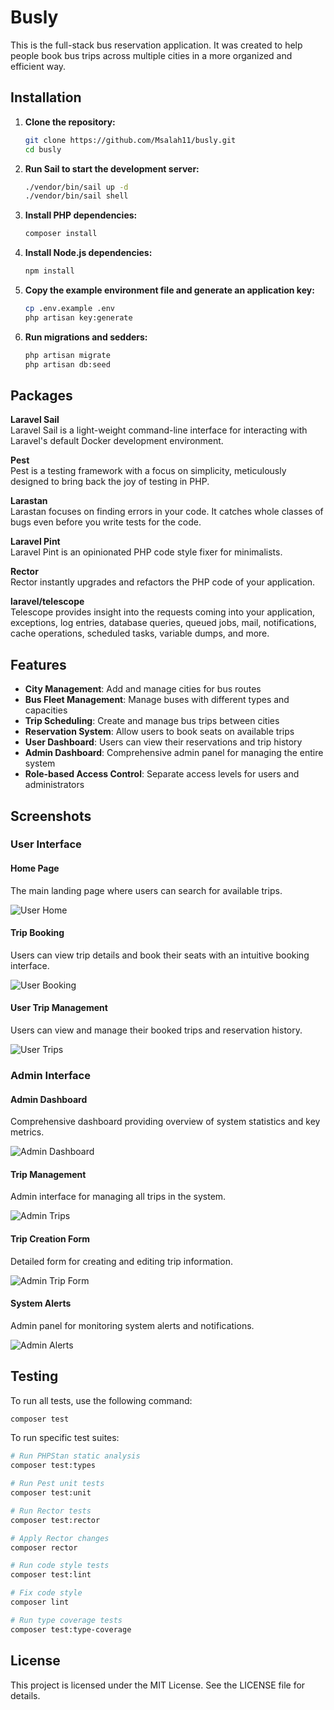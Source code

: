# Busly

This is the full-stack bus reservation application.
It was created to help people book bus trips across multiple cities in a more organized and efficient way.

## Installation

1. **Clone the repository:**
   ```bash
   git clone https://github.com/Msalah11/busly.git
   cd busly
   ```

2. **Run Sail to start the development server:**
   ```bash
   ./vendor/bin/sail up -d
   ./vendor/bin/sail shell
   ```

3. **Install PHP dependencies:**
   ```bash
   composer install
   ```

4. **Install Node.js dependencies:**
   ```bash
   npm install
   ```

5. **Copy the example environment file and generate an application key:**
   ```bash
   cp .env.example .env
   php artisan key:generate
   ```

5. **Run migrations and sedders:**
   ```bash
   php artisan migrate
   php artisan db:seed
   ```

## Packages

**Laravel Sail**  
Laravel Sail is a light-weight command-line interface for interacting with Laravel's default Docker development environment.

**Pest**  
Pest is a testing framework with a focus on simplicity, meticulously designed to bring back the joy of testing in PHP.

**Larastan**  
Larastan focuses on finding errors in your code. It catches whole classes of bugs even before you write tests for the code.

**Laravel Pint**  
Laravel Pint is an opinionated PHP code style fixer for minimalists.

**Rector**  
Rector instantly upgrades and refactors the PHP code of your application.

**laravel/telescope**  
Telescope provides insight into the requests coming into your application, exceptions, log entries, database queries, queued jobs, mail, notifications, cache operations, scheduled tasks, variable dumps, and more.

## Features

- **City Management**: Add and manage cities for bus routes
- **Bus Fleet Management**: Manage buses with different types and capacities
- **Trip Scheduling**: Create and manage bus trips between cities
- **Reservation System**: Allow users to book seats on available trips
- **User Dashboard**: Users can view their reservations and trip history
- **Admin Dashboard**: Comprehensive admin panel for managing the entire system
- **Role-based Access Control**: Separate access levels for users and administrators

## Screenshots

### User Interface

#### Home Page
The main landing page where users can search for available trips.

![User Home](screenshots/user-home.png)

#### Trip Booking
Users can view trip details and book their seats with an intuitive booking interface.

![User Booking](screenshots/user-book.png)

#### User Trip Management
Users can view and manage their booked trips and reservation history.

![User Trips](screenshots/user-trips.png)

### Admin Interface

#### Admin Dashboard
Comprehensive dashboard providing overview of system statistics and key metrics.

![Admin Dashboard](screenshots/admin-dashboard.png)

#### Trip Management
Admin interface for managing all trips in the system.

![Admin Trips](screenshots/admin-trips.png)

#### Trip Creation Form
Detailed form for creating and editing trip information.

![Admin Trip Form](screenshots/admin-trips-form.png)

#### System Alerts
Admin panel for monitoring system alerts and notifications.

![Admin Alerts](screenshots/admin-alerts.png)

## Testing

To run all tests, use the following command:
```bash
composer test
```

To run specific test suites:

```bash
# Run PHPStan static analysis
composer test:types

# Run Pest unit tests
composer test:unit

# Run Rector tests
composer test:rector

# Apply Rector changes
composer rector

# Run code style tests
composer test:lint

# Fix code style
composer lint

# Run type coverage tests
composer test:type-coverage
```

## License

This project is licensed under the MIT License. See the LICENSE file for details.
